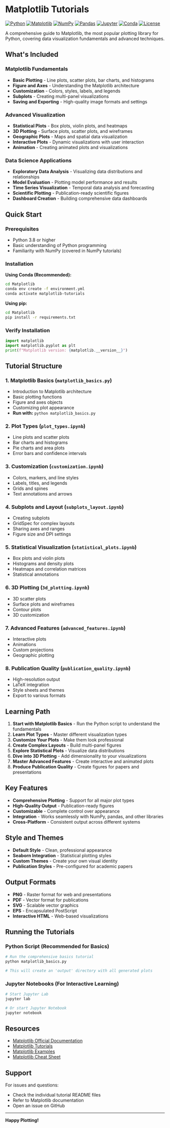 # Matplotlib Tutorials

[![Python](https://img.shields.io/badge/Python-3.10+-blue.svg)](https://www.python.org/downloads/)
[![Matplotlib](https://img.shields.io/badge/Matplotlib-3.7+-blue.svg)](https://matplotlib.org/)
[![NumPy](https://img.shields.io/badge/NumPy-1.24+-blue.svg)](https://numpy.org/)
[![Pandas](https://img.shields.io/badge/Pandas-2.0+-blue.svg)](https://pandas.pydata.org/)
[![Jupyter](https://img.shields.io/badge/Jupyter-Notebook-orange.svg)](https://jupyter.org/)
[![Conda](https://img.shields.io/badge/Conda-Environment-green.svg)](https://docs.conda.io/)
[![License](https://img.shields.io/badge/License-MIT-green.svg)](../LICENSE)

A comprehensive guide to Matplotlib, the most popular plotting library for Python, covering data visualization fundamentals and advanced techniques.

## What's Included

### Matplotlib Fundamentals
- **Basic Plotting** - Line plots, scatter plots, bar charts, and histograms
- **Figure and Axes** - Understanding the Matplotlib architecture
- **Customization** - Colors, styles, labels, and legends
- **Subplots** - Creating multi-panel visualizations
- **Saving and Exporting** - High-quality image formats and settings

### Advanced Visualization
- **Statistical Plots** - Box plots, violin plots, and heatmaps
- **3D Plotting** - Surface plots, scatter plots, and wireframes
- **Geographic Plots** - Maps and spatial data visualization
- **Interactive Plots** - Dynamic visualizations with user interaction
- **Animation** - Creating animated plots and visualizations

### Data Science Applications
- **Exploratory Data Analysis** - Visualizing data distributions and relationships
- **Model Evaluation** - Plotting model performance and results
- **Time Series Visualization** - Temporal data analysis and forecasting
- **Scientific Plotting** - Publication-ready scientific figures
- **Dashboard Creation** - Building comprehensive data dashboards

## Quick Start

### Prerequisites
- Python 3.8 or higher
- Basic understanding of Python programming
- Familiarity with NumPy (covered in NumPy tutorials)

### Installation

**Using Conda (Recommended):**
```bash
cd Matplotlib
conda env create -f environment.yml
conda activate matplotlib-tutorials
```

**Using pip:**
```bash
cd Matplotlib
pip install -r requirements.txt
```

### Verify Installation
```python
import matplotlib
import matplotlib.pyplot as plt
print(f"Matplotlib version: {matplotlib.__version__}")
```

## Tutorial Structure

### 1. Matplotlib Basics (`matplotlib_basics.py`)
- Introduction to Matplotlib architecture
- Basic plotting functions
- Figure and axes objects
- Customizing plot appearance
- **Run with:** `python matplotlib_basics.py`

### 2. Plot Types (`plot_types.ipynb`)
- Line plots and scatter plots
- Bar charts and histograms
- Pie charts and area plots
- Error bars and confidence intervals

### 3. Customization (`customization.ipynb`)
- Colors, markers, and line styles
- Labels, titles, and legends
- Grids and spines
- Text annotations and arrows

### 4. Subplots and Layout (`subplots_layout.ipynb`)
- Creating subplots
- GridSpec for complex layouts
- Sharing axes and ranges
- Figure size and DPI settings

### 5. Statistical Visualization (`statistical_plots.ipynb`)
- Box plots and violin plots
- Histograms and density plots
- Heatmaps and correlation matrices
- Statistical annotations

### 6. 3D Plotting (`3d_plotting.ipynb`)
- 3D scatter plots
- Surface plots and wireframes
- Contour plots
- 3D customization

### 7. Advanced Features (`advanced_features.ipynb`)
- Interactive plots
- Animations
- Custom projections
- Geographic plotting

### 8. Publication Quality (`publication_quality.ipynb`)
- High-resolution output
- LaTeX integration
- Style sheets and themes
- Export to various formats

## Learning Path

1. **Start with Matplotlib Basics** - Run the Python script to understand the fundamentals
2. **Learn Plot Types** - Master different visualization types
3. **Customize Your Plots** - Make them look professional
4. **Create Complex Layouts** - Build multi-panel figures
5. **Explore Statistical Plots** - Visualize data distributions
6. **Dive into 3D Plotting** - Add dimensionality to your visualizations
7. **Master Advanced Features** - Create interactive and animated plots
8. **Produce Publication Quality** - Create figures for papers and presentations

## Key Features

- **Comprehensive Plotting** - Support for all major plot types
- **High-Quality Output** - Publication-ready figures
- **Customizable** - Complete control over appearance
- **Integration** - Works seamlessly with NumPy, pandas, and other libraries
- **Cross-Platform** - Consistent output across different systems

## Style and Themes

- **Default Style** - Clean, professional appearance
- **Seaborn Integration** - Statistical plotting styles
- **Custom Themes** - Create your own visual identity
- **Publication Styles** - Pre-configured for academic papers

## Output Formats

- **PNG** - Raster format for web and presentations
- **PDF** - Vector format for publications
- **SVG** - Scalable vector graphics
- **EPS** - Encapsulated PostScript
- **Interactive HTML** - Web-based visualizations

## Running the Tutorials

### Python Script (Recommended for Basics)
```bash
# Run the comprehensive basics tutorial
python matplotlib_basics.py

# This will create an 'output' directory with all generated plots
```

### Jupyter Notebooks (For Interactive Learning)
```bash
# Start Jupyter Lab
jupyter lab

# Or start Jupyter Notebook
jupyter notebook
```

## Resources

- [Matplotlib Official Documentation](https://matplotlib.org/)
- [Matplotlib Tutorials](https://matplotlib.org/stable/tutorials/index.html)
- [Matplotlib Examples](https://matplotlib.org/stable/gallery/index.html)
- [Matplotlib Cheat Sheet](https://matplotlib.org/cheatsheets/)

## Support

For issues and questions:
- Check the individual tutorial README files
- Refer to Matplotlib documentation
- Open an issue on GitHub

---

**Happy Plotting!** 